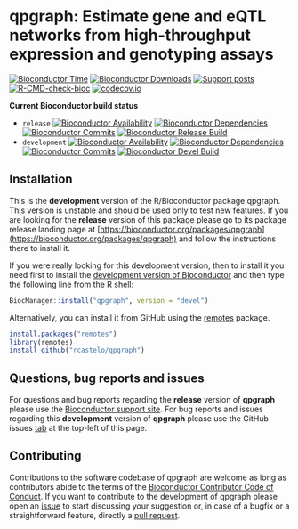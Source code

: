 # qpgraph: Estimate gene and eQTL networks from high-throughput expression and genotyping assays

[![Bioconductor Time](https://bioconductor.org/shields/years-in-bioc/qpgraph.svg)](https://bioconductor.org/packages/release/bioc/html/qpgraph.html "How long has been qpgraph in a release of Bioconductor")
[![Bioconductor Downloads](https://bioconductor.org/shields/downloads/release/qpgraph.svg)](https://bioconductor.org/packages/stats/bioc/qpgraph/ "Ranking by number of downloads. A lower number means the package is downloaded more frequently. Determined within a package type (software, experiment, annotation, workflow) and uses the number of distinct IPs for the last 12 months.")
[![Support posts](https://bioconductor.org/shields/posts/qpgraph.svg)](https://support.bioconductor.org/t/qpgraph/ "Support site activity on qpgraph, last 6 months: answered posts/total posts.")
[![R-CMD-check-bioc](https://github.com/rcastelo/qpgraph/workflows/R-CMD-check-bioc/badge.svg)](https://github.com/rcastelo/qpgraph/actions?query=workflow%3AR-CMD-check-bioc)
[![codecov.io](https://codecov.io/github/rcastelo/qpgraph/coverage.svg?branch=master)](https://codecov.io/github/rcastelo/qpgraph?branch=master)


**Current Bioconductor build status**
- `release` [![Bioconductor Availability](https://bioconductor.org/shields/availability/release/qpgraph.svg)](https://bioconductor.org/packages/release/bioc/html/qpgraph.html#archives "Whether qpgraph release is available on all platforms") 
[![Bioconductor Dependencies](https://bioconductor.org/shields/dependencies/release/qpgraph.svg)](https://bioconductor.org/packages/release/bioc/html/qpgraph.html#since "Number of recursive dependencies needed to install package")
[![Bioconductor Commits](https://bioconductor.org/shields/lastcommit/release/bioc/qpgraph.svg)](https://bioconductor.org/checkResults/devel/bioc-LATEST/qpgraph "Time since last commit, possible values: today, < 1 week, < 1 month, < 3 months, since release, before release")
[![Bioconductor Release Build](https://bioconductor.org/shields/build/release/bioc/qpgraph.svg)](https://bioconductor.org/checkResults/release/bioc-LATEST/qpgraph/ "Bioconductor release build")
- `development` [![Bioconductor Availability](https://bioconductor.org/shields/availability/devel/qpgraph.svg)](https://bioconductor.org/packages/devel/bioc/html/qpgraph.html#archives "Whether qpgraph devel is available on all platforms") 
[![Bioconductor Dependencies](https://bioconductor.org/shields/dependencies/devel/qpgraph.svg)](https://bioconductor.org/packages/devel/bioc/html/qpgraph.html#since "Number of recursive dependencies needed to install package")
[![Bioconductor Commits](https://bioconductor.org/shields/lastcommit/devel/bioc/qpgraph.svg)](https://bioconductor.org/checkResults/devel/bioc-LATEST/qpgraph "Time since last commit, possible values: today, < 1 week, < 1 month, < 3 months, since release, before release")
[![Bioconductor Devel Build](https://bioconductor.org/shields/build/devel/bioc/qpgraph.svg)](https://bioconductor.org/checkResults/devel/bioc-LATEST/qpgraph/ "Bioconductor devel build")

## Installation

This is the __development__ version of the R/Bioconductor package qpgraph. This version is unstable and should be used only to test new features. If you are looking for the __release__ version of this package please go to its package release landing page at [https://bioconductor.org/packages/qpgraph](https://bioconductor.org/packages/qpgraph) and follow the instructions there to install it.

If you were really looking for this development version, then to install it you need first to install the [development version of Bioconductor](https://bioconductor.org/developers/how-to/useDevel) and then type the following line from the R shell:


```r
BiocManager::install("qpgraph", version = "devel")
```

Alternatively, you can install it from GitHub using the [remotes](https://github.com/r-lib/remotes "remotes") package.

```r
install.packages("remotes")
library(remotes)
install_github("rcastelo/qpgraph")
```

## Questions, bug reports and issues

For questions and bug reports regarding the __release__ version of **qpgraph**
please use the [Bioconductor support site](https://support.bioconductor.org "Bioconductor support site").
For bug reports and issues regarding this __development__ version of **qpgraph**
please use the GitHub issues [tab](https://github.com/rcastelo/qpgraph/issues) at the top-left of this page.

## Contributing

Contributions to the software codebase of qpgraph are welcome as long as contributors abide to the
terms of the [Bioconductor Contributor Code of Conduct](https://bioconductor.org/about/code-of-conduct).
If you want to contribute to the development of qpgraph please open an
[issue](https://github.com/rcastelo/qpgraph/issues) to start discussing your suggestion or, in case of a
bugfix or a straightforward feature, directly a
[pull request](https://github.com/rcastelo/qpgraph/pulls).
